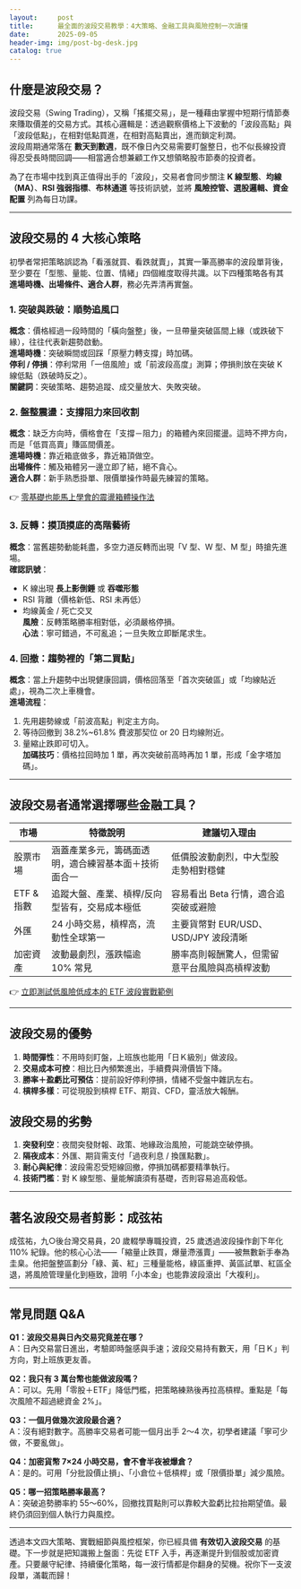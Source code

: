 ```yaml
---
layout:     post
title:      最全面的波段交易教學：4大策略、金融工具與風險控制一次讀懂
date:       2025-09-05
header-img: img/post-bg-desk.jpg
catalog: true
---
```


## 什麼是波段交易？

波段交易（Swing Trading），又稱「搖擺交易」，是一種藉由掌握中短期行情節奏來賺取價差的交易方式。其核心邏輯是：透過觀察價格上下波動的「波段高點」與「波段低點」，在相對低點買進，在相對高點賣出，進而鎖定利潤。  
波段周期通常落在 **數天到數週**，既不像日內交易需要盯盤整日，也不似長線投資得忍受長時間回調——相當適合想兼顧工作又想領略股市節奏的投資者。

為了在市場中找到真正值得出手的「波段」，交易者會同步關注 **K 線型態**、**均線（MA）**、**RSI 強弱指標**、**布林通道** 等技術訊號，並將 **風險控管、選股邏輯、資金配置** 列為每日功課。

---

## 波段交易的 4 大核心策略

初學者常把策略誤認為「看漲就買、看跌就賣」，其實一筆高勝率的波段單背後，至少要在「型態、量能、位置、情緒」四個維度取得共識。以下四種策略各有其 **進場時機、出場條件、適合人群**，務必先弄清再實盤。

### 1. 突破與跌破：順勢追風口

**概念**：價格經過一段時間的「橫向盤整」後，一旦帶量突破區間上緣（或跌破下緣），往往代表新趨勢啟動。  
**進場時機**：突破瞬間或回踩「原壓力轉支撐」時加碼。  
**停利 / 停損**：停利常用「一倍風險」或「前波段高度」測算；停損則放在突破 K 線低點（跌破時反之）。  
**關鍵詞**：突破策略、趨勢追蹤、成交量放大、失敗突破。

### 2. 盤整震盪：支撐阻力來回收割

**概念**：缺乏方向時，價格會在「支撐－阻力」的箱體內來回擺盪。這時不押方向，而是「低買高賣」賺區間價差。  
**進場時機**：靠近箱底做多，靠近箱頂做空。  
**出場條件**：觸及箱體另一邊立即了結，絕不貪心。  
**適合人群**：新手熟悉掛單、限價單操作時最先練習的策略。

👉 [零基礎也能馬上學會的震盪箱體操作法](https://okxdog.com/)

### 3. 反轉：摸頂摸底的高階藝術

**概念**：當舊趨勢動能耗盡，多空力道反轉而出現「V 型、W 型、M 型」時搶先進場。  
**確認訊號**：
- K 線出現 **長上影倒錘** 或 **吞噬形態**  
- RSI 背離（價格新低、RSI 未再低）  
- 均線黃金 / 死亡交叉  
**風險**：反轉策略勝率相對低，必須嚴格停損。  
**心法**：寧可錯過，不可亂追；一旦失敗立即斷尾求生。

### 4. 回撤：趨勢裡的「第二買點」

**概念**：當上升趨勢中出現健康回調，價格回落至「首次突破區」或「均線貼近處」，視為二次上車機會。  
**進場流程**：
1. 先用趨勢線或「前波高點」判定主方向。  
2. 等待回撤到 38.2%~61.8% 費波那契位 or 20 日均線附近。  
3. 量縮止跌即可切入。  
**加碼技巧**：價格拉回時加 1 單，再次突破前高時再加 1 單，形成「金字塔加碼」。  

---

## 波段交易者通常選擇哪些金融工具？

| 市場      | 特徵說明                                             | 建議切入理由                                   |
|-----------|------------------------------------------------------|------------------------------------------------|
| 股票市場 | 涵蓋產業多元，籌碼面透明，適合練習基本面＋技術面合一 | 低價股波動劇烈，中大型股走勢相對穩健          |
| ETF & 指數 | 追蹤大盤、產業、槓桿/反向型皆有，交易成本極低       | 容易看出 Beta 行情，適合追突破或避險          |
| 外匯     | 24 小時交易，槓桿高，流動性全球第一                   | 主要貨幣對 EUR/USD、USD/JPY 波段清晰           |
| 加密資產 | 波動最劇烈，漲跌幅逾 10% 常見                          | 勝率高則報酬驚人，但需留意平台風險與高槓桿波動 |

👉 [立即測試低風險低成本的 ETF 波段實戰範例](https://okxdog.com/)

---

## 波段交易的優勢

1. **時間彈性**：不用時刻盯盤，上班族也能用「日Ｋ級別」做波段。  
2. **交易成本可控**：相比日內頻繁進出，手續費與滑價皆下降。  
3. **勝率＋盈虧比可預估**：提前設好停利停損，情緒不受盤中雜訊左右。  
4. **槓桿多樣**：可從現股到槓桿 ETF、期貨、CFD，靈活放大報酬。  

## 波段交易的劣勢

1. **突發利空**：夜間突發財報、政策、地緣政治風險，可能跳空破停損。  
2. **隔夜成本**：外匯、期貨需支付「過夜利息 / 換匯點數」。  
3. **耐心與紀律**：波段需忍受短線回撤，停損加碼都要精準執行。  
4. **技術門檻**：對 K 線型態、量能解讀須有基礎，否則容易追高殺低。  

---

## 著名波段交易者剪影：成弦祐

成弦祐，九○後台灣交易員，20 歲輟學專職投資，25 歲透過波段操作創下年化 110% 紀錄。他的核心心法——「縮量止跌買，爆量滯漲賣」——被無數新手奉為圭臬。他把盤整區劃分「綠、黃、紅」三種量能格，綠區重押、黃區試單、紅區全退，將風險管理量化到極致，證明「小本金」也能靠波段滾出「大複利」。

---

## 常見問題 Q&A

**Q1：波段交易與日內交易究竟差在哪？**  
A：日內交易當日進出，考驗即時盤感與手速；波段交易持有數天，用「日Ｋ」判方向，對上班族更友善。

**Q2：我只有 3 萬台幣也能做波段嗎？**  
A：可以。先用「零股＋ETF」降低門檻，把策略練熟後再拉高槓桿。重點是「每次風險不超過總資金 2%」。

**Q3：一個月做幾次波段最合適？**  
A：沒有絕對數字。高勝率交易者可能一個月出手 2～4 次，初學者建議「寧可少做，不要亂做」。

**Q4：加密貨幣 7×24 小時交易，會不會半夜被爆倉？**  
A：是的。可用「分批設價止損」、「小倉位＋低槓桿」或「限價掛單」減少風險。

**Q5：哪一招策略勝率最高？**  
A：突破追勢勝率約 55～60%，回撤找買點則可以靠較大盈虧比拉抬期望值。最終仍須回到個人執行力與風控。

---

透過本文四大策略、實戰細節與風控框架，你已經具備 **有效切入波段交易** 的基礎。下一步就是把知識搬上盤面：先從 ETF 入手，再逐漸提升到個股或加密資產。只要嚴守紀律、持續優化策略，每一波行情都是你翻身的契機。祝你下一支波段單，滿載而歸！